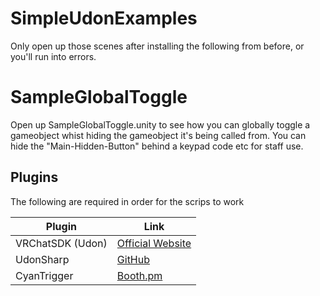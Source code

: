 # SimpleUdonExamples
Only open up those scenes after installing the following from before, or you'll run into errors.

# SampleGlobalToggle

Open up SampleGlobalToggle.unity to see how you can globally toggle a gameobject whist hiding the gameobject it's being called from. You can hide the "Main-Hidden-Button" behind a keypad code etc for staff use.


## Plugins

The following are required in order for the scrips to work

| Plugin | Link |
| ------ | ------ |
| VRChatSDK (Udon) | [Official Website](https://vrchat.com/home/download) |
| UdonSharp | [GitHub](https://github.com/MerlinVR/UdonSharp) |
| CyanTrigger | [Booth.pm](https://cyanlaser.booth.pm/items/3194594) |
